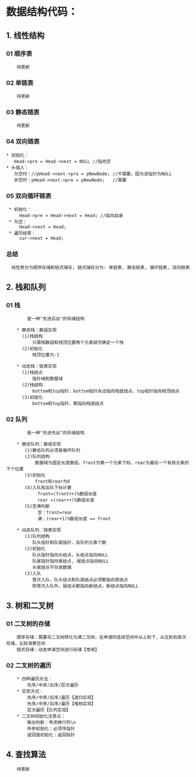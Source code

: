 # 数据结构代码：

## 1. 线性结构
  ### 01 顺序表
```
    待更新
```
  ### 02 单链表
```
    待更新
```
  ### 03 静态链表
``` 
    待更新
```
  ### 04 双向链表
```
* 初始化：
   Head->pre = Head->next = NULL //指向空
* 头插入：
   为空时：//pHead->next->pre = pNewNode; //不需要，因为该指针为NULL
   非空时：pHead->next->pre = pNewNode;   //需要
```
  ### 05 双向循环链表
```
 * 初始化：
     Head->pre = Head->next = Head; //指向自身
 * 为空：
     Head->next = Head;
 * 遍历结束：
     cur->next = Head;
```
  ### 总结
```
  线性表分为顺序存储和链式储存; 链式储存分为: 单链表, 静态链表, 循环链表, 双向链表
```

  ## 2. 栈和队列
   ### 01 栈
            是一种"先进后出"的存储结构
```
    * 静态栈：数组实现
      (1)栈结构
          只需栈数组和栈顶位置两个元素就可确定一个栈
      (2)初始化
          栈顶位置为-1
          
    * 动态栈：链表实现
      (1)栈结点
          指针域和数据域
      (2)栈结构
          bottom和top指针，bottom指针永远指向栈底结点，top指针指向栈顶结点
      (3)初始化
          bottom和top指针，都指向栈底结点
```
  ### 02 队列
            是一种"先进先出"的存储结构
```
    * 静态队列：数组实现
       (1)静态队列必须是循环队列
       (2)队列结构
           数据域为固定长度数组，front为第一个元素下标，rear为最后一个有效元素的下个位置
       (3)初始化
           front和rear为0
       (4)入队和出队下标计算
            front=(front++)%数组长度
            rear =(rear++)%数组长度
       (5)空满判断
            空：front=rear
            满：(rear+1)%数组长度 == front
            
    * 动态队列：链表实现
       (1)队列结构
          队头指针和队尾指针，及队列元素个数
       (2)初始化
          队头指针指向头结点，头结点指向NULL
          队尾指针指向尾结点, 尾结点指向NULL
          头尾结点不存放数据
       (3)入队
          首次入队，队头结点和队尾结点必须都指向首结点
          除首次入队外，尾结点都指向新结点，新结点指向NULL
```

  ## 3. 树和二叉树
  
   ### 01 二叉树的存储
```
    顺序存储：需要将二叉树转化为满二叉树，在申请的连续空间中从上到下，从左到右依次存储，比较浪费空间
    链式存储：动态申请空间进行存储【常用】
```
   ### 02 二叉树的遍历
```
    * 四种遍历方法：
        先序/中序/后序/层次遍历
    * 实现方式：      
        先序/中序/后序/遍历【递归实现】
        先序/中序/后序/遍历【堆栈实现】
        层次遍历【队列实现】
    * 二叉树初始化注意点：
        推出判断：考虑换行符\n
        传参初始化：必须传指针
        返回值初始化：返回指针
```

  ## 4. 查找算法
  ```
      待更新
  ```










